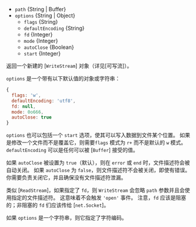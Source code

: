 <!-- YAML
added: v0.1.31
-->

* `path` {String | Buffer}
* `options` {String | Object}
  * `flags` {String}
  * `defaultEncoding` {String}
  * `fd` {Integer}
  * `mode` {Integer}
  * `autoClose` {Boolean}
  * `start` {Integer}

返回一个新建的 [`WriteStream`] 对象（详见[可写流]）。

`options` 是一个带有以下默认值的对象或字符串：

```js
{
  flags: 'w',
  defaultEncoding: 'utf8',
  fd: null,
  mode: 0o666,
  autoClose: true
}
```

`options` 也可以包括一个 `start` 选项，使其可以写入数据到文件某个位置。
如果是修改一个文件而不是覆盖它，则需要`flags` 模式为 `r+` 而不是默认的 `w` 模式。
`defaultEncoding` 可以是任何可以被 [`Buffer`] 接受的值。

如果 `autoClose` 被设置为 `true`（默认），则在 `error` 或 `end` 时，文件描述符会被自动关闭。
如果 `autoClose` 为 `false`，则文件描述符不会被关闭，即使有错误。
你需要负责关闭它，并且确保没有文件描述符泄漏。

类似 [`ReadStream`]，如果指定了 `fd`，则 `WriteStream` 会忽略 `path` 参数并且会使用指定的文件描述符。
这意味着不会触发 `'open'` 事件。
注意，`fd` 应该是阻塞的；非阻塞的 `fd` 们应该传给 [`net.Socket`]。

如果 `options` 是一个字符串，则它指定了字符编码。

